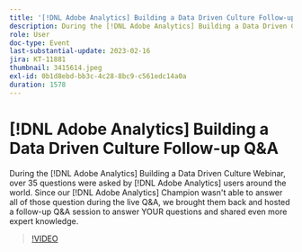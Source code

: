 ```yaml
---
title: '[!DNL Adobe Analytics] Building a Data Driven Culture Follow-up Q&A'
description: During the [!DNL Adobe Analytics] Building a Data Driven Culture Webinar, over 35 questions were asked by [!DNL Adobe Analytics] users around the world. Since our [!DNL Adobe Analytics] Champion wasn't able to answer all of those question during the live Q&A, we brought them back and hosted a follow-up Q&A session to answer YOUR questions and shared even more expert knowledge.
role: User
doc-type: Event
last-substantial-update: 2023-02-16
jira: KT-11881
thumbnail: 3415614.jpeg
exl-id: 0b1d8ebd-bb3c-4c28-8bc9-c561edc14a0a
duration: 1578
---
```

# [!DNL Adobe Analytics] Building a Data Driven Culture Follow-up Q&A

During the [!DNL Adobe Analytics] Building a Data Driven Culture Webinar, over 35 questions were asked by [!DNL Adobe Analytics] users around the world. Since our [!DNL Adobe Analytics] Champion wasn't able to answer all of those question during the live Q&A, we brought them back and hosted a follow-up Q&A session to answer YOUR questions and shared even more expert knowledge.

>[!VIDEO](https://video.tv.adobe.com/v/3415614/?quality=12&learn=on)
